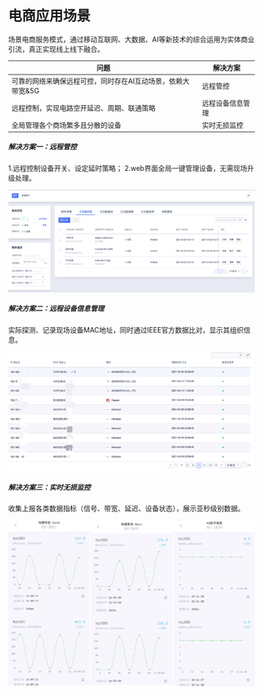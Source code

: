 # 电商应用场景

场景电商服务模式，通过移动互联网、大数据、AI等新技术的综合运用为实体商业引流，真正实现线上线下融合。

| 问题                                                        | 解决方案         |
| ----------------------------------------------------------- | ---------------- |
| 可靠的网络来确保远程可控，同时存在AI互动场景，依赖大带宽&5G | 远程管控         |
| 远程控制，实现电路空开延迟、周期、联通策略                  | 远程设备信息管理 |
| 全局管理各个商场繁多且分散的设备                            | 实时无损监控     |



##### 解决方案一：远程管控

1.远程控制设备开关、设定延时策略；
2.web界面全局一键管理设备，无需现场升级处理。

![](../images/commerce3.png)

##### 解决方案二：远程设备信息管理

实际探测、记录现场设备MAC地址，同时通过IEEE官方数据比对，显示其组织信息。

![commerce4](../images/commerce4.png)

##### 解决方案三：实时无损监控

收集上报各类数据指标（信号、带宽、延迟、设备状态），展示亚秒级别数据。

![ecommerce](../images/ecommerce.png)


